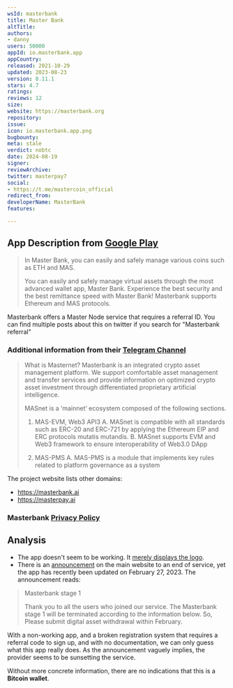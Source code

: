 ```yaml
---
wsId: masterbank
title: Master Bank
altTitle: 
authors:
- danny
users: 50000
appId: io.masterbank.app
appCountry: 
released: 2021-10-29
updated: 2023-08-23
version: 0.11.1
stars: 4.7
ratings: 
reviews: 12
size: 
website: https://masterbank.org
repository: 
issue: 
icon: io.masterbank.app.png
bugbounty: 
meta: stale
verdict: nobtc
date: 2024-08-19
signer: 
reviewArchive: 
twitter: masterpay7
social:
- https://t.me/mastercoin_official
redirect_from: 
developerName: MasterBank
features: 

---
```


## App Description from [Google Play](https://play.google.com/store/apps/details?id=io.masterbank.app)

> In Master Bank, you can easily and safely manage various coins such as ETH and MAS.
> 
> You can easily and safely manage virtual assets through the most advanced wallet app, Master Bank.
> Experience the best security and the best remittance speed with Master Bank!
> Masterbank supports Ethereum and MAS protocols.

Masterbank offers a Master Node service that requires a referral ID. You can find multiple posts about this on twitter if you search for "Masterbank referral"

### Additional information from their [Telegram Channel](https://t.me/mastercoin_official)

> What is Masternet?
> Masterbank is an integrated crypto asset management platform.
> We support comfortable asset management and transfer services and provide information on optimized crypto asset investment through differentiated proprietary artificial intelligence.
> 
> MASnet is a ‘mainnet’ ecosystem composed of the following sections.
>
> 1. MAS-EVM, Web3 API3
> A. MASnet is compatible with all standards such as ERC-20 and ERC-721 by applying the Ethereum EIP and ERC protocols mutatis mutandis.
> B. MASnet supports EVM and Web3 framework to ensure interoperability of Web3.0 DApp
> 
> 2. MAS-PMS
> A. MAS-PMS is a module that implements key rules related to platform governance as a system

The project website lists other domains:

- https://masterbank.ai
- https://masterpay.ai

### Masterbank [Privacy Policy](https://masterbank.org/policy.html)

## Analysis 

- The app doesn't seem to be working. It [merely displays the logo](https://twitter.com/BitcoinWalletz/status/1631236142724186116).
- There is an [announcement](https://twitter.com/BitcoinWalletz/status/1631235108501073920) on the main website to an end of service, yet the app has recently been updated on February 27, 2023. The announcement reads:

> Masterbank stage 1
>
> Thank you to all the users who joined our service.
> The Masterbank stage 1 will be terminated according to the information below. So, Please submit digital asset withdrawal within February.

With a non-working app, and a broken registration system that requires a referral code to sign up, and with no documentation, we can only guess what this app really does. As the announcement vaguely implies, the provider seems to be sunsetting the service. 

Without more concrete information, there are no indications that this is a **Bitcoin wallet**.
